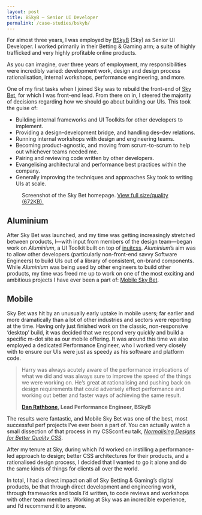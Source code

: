 ```yaml
---
layout: post
title: BSkyB – Senior UI Developer
permalink: /case-studies/bskyb/
---
```


For almost three years, I was employed by
[BSkyB](http://en.wikipedia.org/wiki/BSkyB) (Sky) as Senior UI Developer. I
worked primarily in their Betting & Gaming arm; a suite of highly trafficked and
very highly profitable online products.

As you can imagine, over three years of employment, my responsibilities were
incredibly varied: development work, design and design process rationalisation,
internal workshops, performance engineering, and more.

One of my first tasks when I joined Sky was to rebuild the front-end of
[Sky Bet](http://www.skybet.com/), for which I was front-end lead. From there on
in, I steered the majority of decisions regarding how we should go about
building our UIs. This took the guise of:

* Building internal frameworks and UI Toolkits for other developers to implement.
* Providing a design–development bridge, and handling des–dev relations.
* Running internal workshops with design and engineering teams.
* Becoming product-agnostic, and moving from scrum-to-scrum to help out
  whichever teams needed me.
* Pairing and reviewing code written by other developers.
* Evangelising architectural and performance best practices within the company.
* Generally improving the techniques and approaches Sky took to writing UIs at
  scale.

<figure>
  <img src="//csswizardry.a.cdnify.io//img/content/case-studies/bskyb/skybet.com.jpg" alt="">
  <figcaption>Screenshot of the Sky Bet homepage. <a href="/img/content/case-studies/bskyb/skybet.com-full.jpg">View full size/quality (672KB).</a></figcaption>
</figure>

## Aluminium

After Sky Bet was launched, and my time was getting increasingly stretched
between products, I—with input from members of the design team—began work on
<cite>Aluminium</cite>, a UI Toolkit built on top of
[inuitcss](http://inuitcss.com). <cite>Aluminium</cite>’s aim was to allow other
developers (particularly non-front-end savvy Software Engineers) to build UIs
out of a library of consistent, on-brand components. While
<cite>Aluminium</cite> was being used by other engineers to build other
products, my time was freed me up to work on one of the most exciting and
ambitious projects I have ever been a part of: [Mobile Sky
Bet](https://m.skybet.com/).

## Mobile

Sky Bet was hit by an unusually early uptake in mobile users; far earlier and
more dramatically than a lot of other industries and sectors were reporting at
the time. Having only just finished work on the classic, non-responsive
‘desktop’ build, it was decided that we respond very quickly and build a
specific m-dot site as our mobile offering. It was around this time we also
employed a dedicated Performance Engineer, who I worked very closely with to
ensure our UIs were just as speedy as his software and platform code.

<blockquote class="pull-quote  pull-quote--context">
    <p>Harry was always acutely aware of the performance implications of what we
       did and was always sure to improve the speed of the things we were
       working on. He’s great at rationalising and pushing back on design
       requirements that could adversely effect performance and working out
       better and faster ways of achieving the same result.</p>
    <b class="pull-quote__source"><a href="http://thetrilemma.wordpress.com/">Dan Rathbone</a>,
       Lead Performance Engineer, BSkyB</b>
</blockquote>

The results were fantastic, and Mobile Sky Bet was one of the best, most
successful perf projects I’ve ever been a part of. You can actually watch a
small dissection of that process in my CSSconf.eu talk, [<cite>Normalising
Designs for Better Quality
CSS</cite>](https://www.youtube.com/watch?v=ldx4ZFxMEeo&hd=1).

After my tenure at Sky, during which I’d worked on instilling a performance-led
approach to design; better CSS architectures for their products, and a
rationalised design process, I decided that I wanted to go it alone and do the
same kinds of things for clients all over the world.

In total, I had a direct impact on all of Sky Betting & Gaming’s digital
products, be that through direct development and engineering work, through
frameworks and tools I’d written, to code reviews and workshops with other team
members. Working at Sky was an incredible experience, and I’d recommend it to
anyone.
